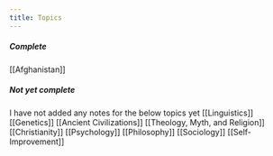 ```yaml
---
title: Topics
---
```


##### Complete
[[Afghanistan]]

##### Not yet complete
I have not added any notes for the below topics yet
[[Linguistics]]
[[Genetics]]
[[Ancient Civilizations]]
[[Theology, Myth, and Religion]]
[[Christianity]]
[[Psychology]]
[[Philosophy]]
[[Sociology]]
[[Self-Improvement]]
